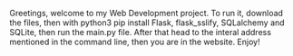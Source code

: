 Greetings, welcome to my Web Development project.
To run it, download the files, then with python3 pip install Flask, flask_sslify, SQLalchemy and SQLite, then run the main.py file. After that head to the interal address mentioned in the command line, then you are in the website. Enjoy!
